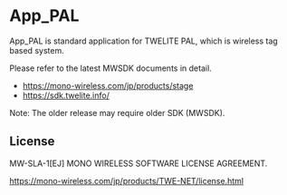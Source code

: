 # App_PAL

App_PAL is standard application for TWELITE PAL, which is wireless tag based system.





Please refer to the latest MWSDK documents in detail.

* https://mono-wireless.com/jp/products/stage
* https://sdk.twelite.info/

Note: The older release may require older SDK (MWSDK).





## License

MW-SLA-1[EJ] MONO WIRELESS SOFTWARE LICENSE AGREEMENT.

https://mono-wireless.com/jp/products/TWE-NET/license.html